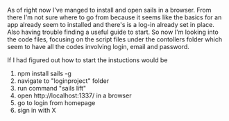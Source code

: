 As of right now I've manged to install and open sails in a browser. From there I'm not sure where to go from because it seems like the basics for an app already seem to installed and there's is a log-in already set in place. Also having trouble finding a useful guide to start. So now I'm looking into the code files, focusing on the script files under the contollers folder which seem to have all the codes involving login, email and password.

If I had figured out how to start the instuctions would be
1. npm install sails -g
2. navigate to "loginproject" folder
3. run command "sails lift"
4. open http://localhost:1337/ in a browser
5. go to login from homepage
6. sign in with X
